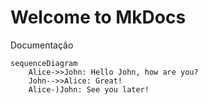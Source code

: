 # Welcome to MkDocs

Documentação

```mermaid
sequenceDiagram
    Alice->>John: Hello John, how are you?
    John-->>Alice: Great!
    Alice-)John: See you later!

```


